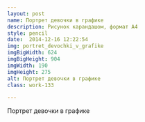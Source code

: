 ```yaml
---
layout: post
name: Портрет девочки в графике
description: Рисунок карандашом, формат А4
style: pencil
date:  2014-12-16 12:22:54
img: portret_devochki_v_grafike
imgBigWidth: 624
imgBigHeight: 904
imgWidth: 190
imgHeight: 275
alt: Портрет девочки в графике
class: work-133 

---
```


Портрет девочки в графике